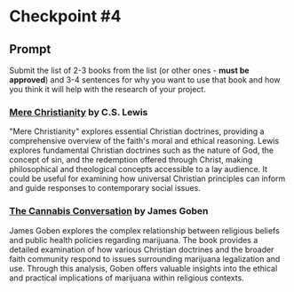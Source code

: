 # Checkpoint #4

## Prompt

Submit the list of 2-3 books from the list (or other ones - **must be approved**) and 3-4 sentences for why you want to use that book and how you think it will help with the research of your project.

### [Mere Christianity](https://www.hoopladigital.com/ebook/mere-christianity-c-s-lewis/12507844) by C.S. Lewis

"Mere Christianity" explores essential Christian doctrines, providing a comprehensive overview of the faith's moral and ethical reasoning. Lewis explores fundamental Christian doctrines such as the nature of God, the concept of sin, and the redemption offered through Christ, making philosophical and theological concepts accessible to a lay audience. It could be useful for examining how universal Christian principles can inform and guide responses to contemporary social issues.

### [The Cannabis Conversation](https://www.hoopladigital.com/ebook/the-cannabis-conversation-james-goben/15463195) by James Goben

James Goben explores the complex relationship between religious beliefs and public health policies regarding marijuana. The book provides a detailed examination of how various Christian doctrines and the broader faith community respond to issues surrounding marijuana legalization and use. Through this analysis, Goben offers valuable insights into the ethical and practical implications of marijuana within religious contexts.
